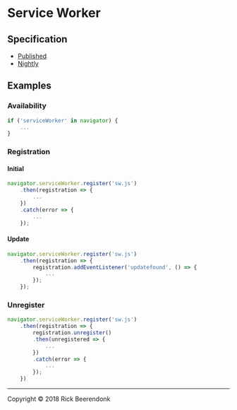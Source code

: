 # Service Worker

## Specification

* [Published](https://www.w3.org/TR/service-workers/)
* [Nightly](https://w3c.github.io/ServiceWorker/)

## Examples

### Availability

```javascript
if ('serviceWorker' in navigator) {
    ...
}
```

### Registration

#### Initial

```javascript
navigator.serviceWorker.register('sw.js')
    .then(registration => {
        ...
    })
    .catch(error => {
        ...
    });
```

#### Update

```javascript
navigator.serviceWorker.register('sw.js')
    .then(registration => {
        registration.addEventListener('updatefound', () => {
            ...
        });
    });
```

### Unregister

```javascript
navigator.serviceWorker.register('sw.js')
    .then(registration => {
        registration.unregister()
        .then(unregistered => {
            ...
        })
        .catch(error => {
            ...
        });
    })
```

---

Copyright © 2018 Rick Beerendonk
